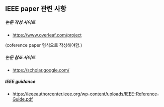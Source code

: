 ## IEEE paper 관련 사항 

##### 논문 작성 사이트 
- https://www.overleaf.com/project

(coference paper 형식으로 작성해야함.)

##### 논문 참조 사이트 
- https://scholar.google.com/


##### IEEE guidance 
- https://ieeeauthorcenter.ieee.org/wp-content/uploads/IEEE-Reference-Guide.pdf
 
